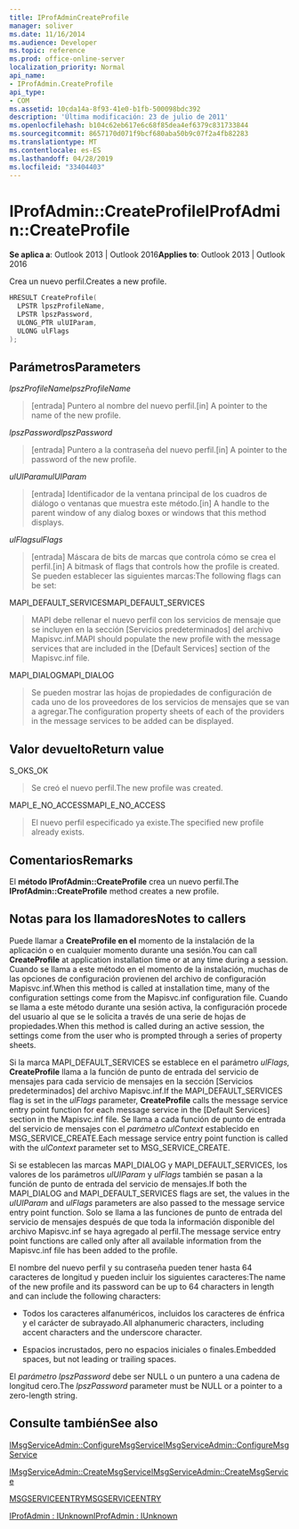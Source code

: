 ```yaml
---
title: IProfAdminCreateProfile
manager: soliver
ms.date: 11/16/2014
ms.audience: Developer
ms.topic: reference
ms.prod: office-online-server
localization_priority: Normal
api_name:
- IProfAdmin.CreateProfile
api_type:
- COM
ms.assetid: 10cda14a-8f93-41e0-b1fb-500098bdc392
description: 'Última modificación: 23 de julio de 2011'
ms.openlocfilehash: b104c62eb617e6c68f85dea4ef6379c831733844
ms.sourcegitcommit: 8657170d071f9bcf680aba50b9c07f2a4fb82283
ms.translationtype: MT
ms.contentlocale: es-ES
ms.lasthandoff: 04/28/2019
ms.locfileid: "33404403"
---
```

# <a name="iprofadmincreateprofile"></a><span data-ttu-id="3a451-103">IProfAdmin::CreateProfile</span><span class="sxs-lookup"><span data-stu-id="3a451-103">IProfAdmin::CreateProfile</span></span>

  
  
<span data-ttu-id="3a451-104">**Se aplica a**: Outlook 2013 | Outlook 2016</span><span class="sxs-lookup"><span data-stu-id="3a451-104">**Applies to**: Outlook 2013 | Outlook 2016</span></span> 
  
<span data-ttu-id="3a451-105">Crea un nuevo perfil.</span><span class="sxs-lookup"><span data-stu-id="3a451-105">Creates a new profile.</span></span>
  
```cpp
HRESULT CreateProfile(
  LPSTR lpszProfileName,
  LPSTR lpszPassword,
  ULONG_PTR ulUIParam,
  ULONG ulFlags
);
```

## <a name="parameters"></a><span data-ttu-id="3a451-106">Parámetros</span><span class="sxs-lookup"><span data-stu-id="3a451-106">Parameters</span></span>

 <span data-ttu-id="3a451-107">_lpszProfileName_</span><span class="sxs-lookup"><span data-stu-id="3a451-107">_lpszProfileName_</span></span>
  
> <span data-ttu-id="3a451-108">[entrada] Puntero al nombre del nuevo perfil.</span><span class="sxs-lookup"><span data-stu-id="3a451-108">[in] A pointer to the name of the new profile.</span></span>
    
 <span data-ttu-id="3a451-109">_lpszPassword_</span><span class="sxs-lookup"><span data-stu-id="3a451-109">_lpszPassword_</span></span>
  
> <span data-ttu-id="3a451-110">[entrada] Puntero a la contraseña del nuevo perfil.</span><span class="sxs-lookup"><span data-stu-id="3a451-110">[in] A pointer to the password of the new profile.</span></span> 
    
 <span data-ttu-id="3a451-111">_ulUIParam_</span><span class="sxs-lookup"><span data-stu-id="3a451-111">_ulUIParam_</span></span>
  
> <span data-ttu-id="3a451-112">[entrada] Identificador de la ventana principal de los cuadros de diálogo o ventanas que muestra este método.</span><span class="sxs-lookup"><span data-stu-id="3a451-112">[in] A handle to the parent window of any dialog boxes or windows that this method displays.</span></span>
    
 <span data-ttu-id="3a451-113">_ulFlags_</span><span class="sxs-lookup"><span data-stu-id="3a451-113">_ulFlags_</span></span>
  
> <span data-ttu-id="3a451-114">[entrada] Máscara de bits de marcas que controla cómo se crea el perfil.</span><span class="sxs-lookup"><span data-stu-id="3a451-114">[in] A bitmask of flags that controls how the profile is created.</span></span> <span data-ttu-id="3a451-115">Se pueden establecer las siguientes marcas:</span><span class="sxs-lookup"><span data-stu-id="3a451-115">The following flags can be set:</span></span>
    
<span data-ttu-id="3a451-116">MAPI_DEFAULT_SERVICES</span><span class="sxs-lookup"><span data-stu-id="3a451-116">MAPI_DEFAULT_SERVICES</span></span> 
  
> <span data-ttu-id="3a451-117">MAPI debe rellenar el nuevo perfil con los servicios de mensaje que se incluyen en la sección [Servicios predeterminados] del archivo Mapisvc.inf.</span><span class="sxs-lookup"><span data-stu-id="3a451-117">MAPI should populate the new profile with the message services that are included in the [Default Services] section of the Mapisvc.inf file.</span></span>
    
<span data-ttu-id="3a451-118">MAPI_DIALOG</span><span class="sxs-lookup"><span data-stu-id="3a451-118">MAPI_DIALOG</span></span> 
  
> <span data-ttu-id="3a451-119">Se pueden mostrar las hojas de propiedades de configuración de cada uno de los proveedores de los servicios de mensajes que se van a agregar.</span><span class="sxs-lookup"><span data-stu-id="3a451-119">The configuration property sheets of each of the providers in the message services to be added can be displayed.</span></span> 
    
## <a name="return-value"></a><span data-ttu-id="3a451-120">Valor devuelto</span><span class="sxs-lookup"><span data-stu-id="3a451-120">Return value</span></span>

<span data-ttu-id="3a451-121">S_OK</span><span class="sxs-lookup"><span data-stu-id="3a451-121">S_OK</span></span> 
  
> <span data-ttu-id="3a451-122">Se creó el nuevo perfil.</span><span class="sxs-lookup"><span data-stu-id="3a451-122">The new profile was created.</span></span>
    
<span data-ttu-id="3a451-123">MAPI_E_NO_ACCESS</span><span class="sxs-lookup"><span data-stu-id="3a451-123">MAPI_E_NO_ACCESS</span></span> 
  
> <span data-ttu-id="3a451-124">El nuevo perfil especificado ya existe.</span><span class="sxs-lookup"><span data-stu-id="3a451-124">The specified new profile already exists.</span></span>
    
## <a name="remarks"></a><span data-ttu-id="3a451-125">Comentarios</span><span class="sxs-lookup"><span data-stu-id="3a451-125">Remarks</span></span>

<span data-ttu-id="3a451-126">El **método IProfAdmin::CreateProfile** crea un nuevo perfil.</span><span class="sxs-lookup"><span data-stu-id="3a451-126">The **IProfAdmin::CreateProfile** method creates a new profile.</span></span> 
  
## <a name="notes-to-callers"></a><span data-ttu-id="3a451-127">Notas para los llamadores</span><span class="sxs-lookup"><span data-stu-id="3a451-127">Notes to callers</span></span>

<span data-ttu-id="3a451-128">Puede llamar a **CreateProfile en el** momento de la instalación de la aplicación o en cualquier momento durante una sesión.</span><span class="sxs-lookup"><span data-stu-id="3a451-128">You can call **CreateProfile** at application installation time or at any time during a session.</span></span> <span data-ttu-id="3a451-129">Cuando se llama a este método en el momento de la instalación, muchas de las opciones de configuración provienen del archivo de configuración Mapisvc.inf.</span><span class="sxs-lookup"><span data-stu-id="3a451-129">When this method is called at installation time, many of the configuration settings come from the Mapisvc.inf configuration file.</span></span> <span data-ttu-id="3a451-130">Cuando se llama a este método durante una sesión activa, la configuración procede del usuario al que se le solicita a través de una serie de hojas de propiedades.</span><span class="sxs-lookup"><span data-stu-id="3a451-130">When this method is called during an active session, the settings come from the user who is prompted through a series of property sheets.</span></span> 
  
<span data-ttu-id="3a451-131">Si la marca MAPI_DEFAULT_SERVICES se establece en el parámetro  _ulFlags,_ **CreateProfile** llama a la función de punto de entrada del servicio de mensajes para cada servicio de mensajes en la sección [Servicios predeterminados] del archivo Mapisvc.inf.</span><span class="sxs-lookup"><span data-stu-id="3a451-131">If the MAPI_DEFAULT_SERVICES flag is set in the  _ulFlags_ parameter, **CreateProfile** calls the message service entry point function for each message service in the [Default Services] section in the Mapisvc.inf file.</span></span> <span data-ttu-id="3a451-132">Se llama a cada función de punto de entrada del servicio de mensajes con el  _parámetro ulContext_ establecido en MSG_SERVICE_CREATE.</span><span class="sxs-lookup"><span data-stu-id="3a451-132">Each message service entry point function is called with the  _ulContext_ parameter set to MSG_SERVICE_CREATE.</span></span> 
  
<span data-ttu-id="3a451-133">Si se establecen las marcas MAPI_DIALOG y MAPI_DEFAULT_SERVICES, los valores de los parámetros  _ulUIParam_ y  _ulFlags_ también se pasan a la función de punto de entrada del servicio de mensajes.</span><span class="sxs-lookup"><span data-stu-id="3a451-133">If both the MAPI_DIALOG and MAPI_DEFAULT_SERVICES flags are set, the values in the  _ulUIParam_ and  _ulFlags_ parameters are also passed to the message service entry point function.</span></span> <span data-ttu-id="3a451-134">Solo se llama a las funciones de punto de entrada del servicio de mensajes después de que toda la información disponible del archivo Mapisvc.inf se haya agregado al perfil.</span><span class="sxs-lookup"><span data-stu-id="3a451-134">The message service entry point functions are called only after all available information from the Mapisvc.inf file has been added to the profile.</span></span> 
  
<span data-ttu-id="3a451-135">El nombre del nuevo perfil y su contraseña pueden tener hasta 64 caracteres de longitud y pueden incluir los siguientes caracteres:</span><span class="sxs-lookup"><span data-stu-id="3a451-135">The name of the new profile and its password can be up to 64 characters in length and can include the following characters:</span></span>
  
- <span data-ttu-id="3a451-136">Todos los caracteres alfanuméricos, incluidos los caracteres de énfrica y el carácter de subrayado.</span><span class="sxs-lookup"><span data-stu-id="3a451-136">All alphanumeric characters, including accent characters and the underscore character.</span></span>
    
- <span data-ttu-id="3a451-137">Espacios incrustados, pero no espacios iniciales o finales.</span><span class="sxs-lookup"><span data-stu-id="3a451-137">Embedded spaces, but not leading or trailing spaces.</span></span>
    
<span data-ttu-id="3a451-138">El  _parámetro lpszPassword_ debe ser NULL o un puntero a una cadena de longitud cero.</span><span class="sxs-lookup"><span data-stu-id="3a451-138">The  _lpszPassword_ parameter must be NULL or a pointer to a zero-length string.</span></span> 
  
## <a name="see-also"></a><span data-ttu-id="3a451-139">Consulte también</span><span class="sxs-lookup"><span data-stu-id="3a451-139">See also</span></span>



[<span data-ttu-id="3a451-140">IMsgServiceAdmin::ConfigureMsgService</span><span class="sxs-lookup"><span data-stu-id="3a451-140">IMsgServiceAdmin::ConfigureMsgService</span></span>](imsgserviceadmin-configuremsgservice.md)
  
[<span data-ttu-id="3a451-141">IMsgServiceAdmin::CreateMsgService</span><span class="sxs-lookup"><span data-stu-id="3a451-141">IMsgServiceAdmin::CreateMsgService</span></span>](imsgserviceadmin-createmsgservice.md)
  
[<span data-ttu-id="3a451-142">MSGSERVICEENTRY</span><span class="sxs-lookup"><span data-stu-id="3a451-142">MSGSERVICEENTRY</span></span>](msgserviceentry.md)
  
[<span data-ttu-id="3a451-143">IProfAdmin : IUnknown</span><span class="sxs-lookup"><span data-stu-id="3a451-143">IProfAdmin : IUnknown</span></span>](iprofadminiunknown.md)

